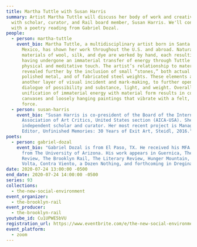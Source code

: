 ```yaml
---
title: Martha Tuttle with Susan Harris
summary: Artist Martha Tuttle will discuss her body of work and creative life
  with scholar, curator, and Rail board member, Susan Harris. We'll conclude
  with a poetry reading from Gabriel Dozal.
people:
  - person: martha-tuttle
    event_bio: Martha Tuttle, a multidisciplinary artist born in Santa Fe, New
      Mexico, has shown her work throughout the U.S. and abroad. Natural
      materials of wool, silk, and dye are worked by hand, each resulting piece
      having undergone an immaterial transfer of energy through Tuttle’s
      physical and meditative touch. The artist’s relationship to materiality is
      revealed further by the inclusion of small “stones,” both actual and cast
      polished metal, and of fabricated steel weights. These elements add
      another layer of visual incident and mark-making, to further open a
      dialogue of possibility and substance, light, and weight. Overall, the
      unification of immaterial energy with material form results in constructed
      canvases and loosely hanging paintings that vibrate with a felt, unseen
      force.
  - person: susan-harris
    event_bio: "Susan Harris is co-president of the Board of the International
      Association of Art Critics, United States section (AICA-USA). She is an
      independent scholar and curator. Her most recent project is Managing
      Editor, Unfinished Memories: 30 Years of Exit Art, Steidl, 2016."
poets:
  - person: gabriel-dozal
    event_bio: "Gabriel Dozal is from El Paso, TX. He received his MFA in poetry
      from The University of Arizona. His work appears in Guernica, The Iowa
      Review, The Brooklyn Rail, The Literary Review, Hunger Mountain, The
      Volta, Contra Viento, a Dozen Nothing, and forthcoming in Dreginald. "
date: 2020-07-24 13:00:00 -0500
end_date: 2020-07-24 14:00:00 -0500
series: 93
collections:
  - the-new-social-environment
event_organizer:
  - the-brooklyn-rail
event_producer:
  - the-brooklyn-rail
youtube_id: Cu1UPWE5bVU
registration_url: https://www.eventbrite.com/e/the-new-social-environment-93-martha-tuttle-tickets-114186910122
event_platform:
  - zoom
---
```

